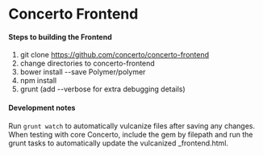 Concerto Frontend
=================

#### Steps to building the Frontend

1. git clone https://github.com/concerto/concerto-frontend
2. change directories to concerto-frontend
3. bower install --save Polymer/polymer
4. npm install
5. grunt (add --verbose for extra debugging details)

#### Development notes

Run ```grunt watch``` to automatically vulcanize files after saving any changes.
When testing with core Concerto, include the gem by filepath and run the grunt tasks to automatically update the vulcanized _frontend.html. 